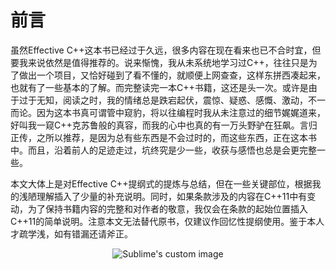# 前言
虽然Effective C++这本书已经过于久远，很多内容在现在看来也已不合时宜，但要我来说依然是值得推荐的。说来惭愧，我从未系统地学习过C++，往往只是为了做出一个项目，又恰好碰到了看不懂的，就顺便上网查查，这样东拼西凑起来，也就有了一些基本的了解。而完整读完一本C++书籍，这还是头一次。或许是由于过于无知，阅读之时，我的情绪总是跌宕起伏，震惊、疑惑、感慨、激动，不一而论。因为这本书真可谓管中窥豹，将以往编程时我从未注意过的细节娓娓道来，好叫我一窥C++克苏鲁般的真容，而我的心中也真的有一万头野驴在狂飙。言归正传，之所以推荐，是因为总有些东西是不会过时的，而这些东西，正在这本书中。而且，沿着前人的足迹走过，坑终究是少一些，收获与感悟也总是会更完整一些。

本文大体上是对Effective C++提纲式的提炼与总结，但在一些关键部位，根据我的浅陋理解插入了少量的补充说明。同时，如果条款涉及的内容在C++11中有变动，为了保持书籍内容的完整和对作者的敬意，我仅会在条款的起始位置插入C++11的简单说明。注意本文无法替代原书，仅建议作回忆性提纲使用。鉴于本人才疏学浅，如有错漏还请斧正。

<p align="center">
  <img src="https://github.com/LuneVoilee/EffectiveCpp_BookNotes_40000Words/blob/main/photo/tiandou2.jpg?raw=true" alt="Sublime's custom image"/>
</p>
